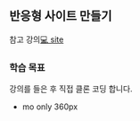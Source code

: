 ## 반응형 사이트 만들기
참고 강의[💻 site](https://youtu.be/dtBNnijA1QU?si=c-eoot8jJYh1oorx)

### 학습 목표
강의를 들은 후 직접 클론 코딩 합니다.
- mo only 360px